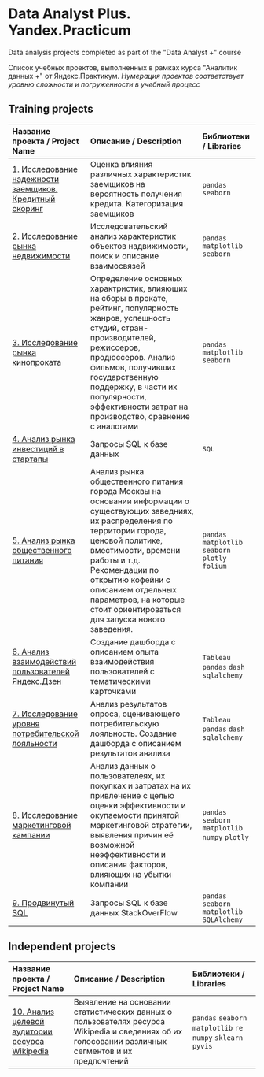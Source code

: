 # Data Analyst Plus. Yandex.Practicum

Data analysis projects completed as part of the "Data Analyst +" course

Список учебных проектов, выполненных в рамках курса "Аналитик данных +" от Яндекс.Практикум. *Нумерация проектов соответствует уровню сложности и погруженности в учебный процесс*

## Training projects

| Название проекта / Project Name     | Описание / Description                       | Библиотеки / Libraries                      |
| :---------------------------------- | :------------------------------------------- |:--------------------------------------------|
|[1. Исследование надежности заемщиков. Кредитный скоринг](https://github.com/shch-b/Practicum.Yandex_DA/tree/main/1%20%D0%9A%D1%80%D0%B5%D0%B4%D0%B8%D1%82%D0%BD%D1%8B%D0%B9%20%D1%81%D0%BA%D0%BE%D1%80%D0%B8%D0%BD%D0%B3) | Оценка влияния различных характеристик заемщиков на вероятность получения кредита. Категоризация заемщиков | `pandas` `seaborn` |
|[2. Исследование рынка недвижимости](https://github.com/shch-b/Practicum.Yandex_DA/tree/main/2%20Real%20estate%20market%20research)| Исследовательский анализ характеристик объектов надвижимости, поиск и описание взаимосвязей |`pandas` `matplotlib` `seaborn`|
|[3. Исследование рынка кинопроката](https://github.com/shch-b/Practicum.Yandex_DA/tree/main/3%20Film%20distribution%20market%20research)| Определение основных характристик, влияющих на сборы в прокате, рейтинг, популярность жанров, успешность студий, стран-производителей, режиссеров, продюссеров. Анализ фильмов, получивших государственную поддержку, в части их популярности, эффективности затрат на производство, сравнение с аналогами | `pandas` `matplotlib` `seaborn` |
|[4. Анализ рынка инвестиций в стартапы](https://github.com/shch-b/Practicum.Yandex_DA/tree/main/4%20Startup%20investment%20market) | Запросы SQL к базе данных | `SQL` |
|[5. Анализ рынка общественного питания](https://github.com/shch-b/Practicum.Yandex_DA/tree/main/5%20Catering%20market%20research) | Анализ рынка общественного питания города Москвы на основании информации о существующих заведниях, их распределения по территории города, ценовой политике, вместимости, времени работы и т.д. Рекомендации по открытию кофейни с описанием отдельных параметров, на которые стоит ориентироваться для запуска нового заведения. | `pandas` `matplotlib` `seaborn` `plotly` `folium` |
|[6. Анализ взаимодействий пользователей Яндекс.Дзен](https://github.com/shch-b/Practicum.Yandex_DA/tree/main/6%20Ya%20Dzen) | Создание дашборда с описанием опыта взаимодействия пользователей с тематическими карточками | `Tableau` `pandas` `dash` `sqlalchemy`|
|[7. Исследование уровня потребительской лояльности](https://github.com/shch-b/Practicum.Yandex_DA/tree/main/7%20NPS) | Анализ результатов опроса, оценивающего потребительскую лояльность. Создание дашборда с описанием результатов анализа| `Tableau` `pandas` `dash` `sqlalchemy`|
|[8. Исследование маркетинговой кампании](https://github.com/shch-b/Practicum.Yandex_DA/tree/main/8%20Marketing%20Campaign%20Research) | Анализ данных о пользователеях, их покупках и затратах на их привлечение с целью оценки эффективности и окупаемости принятой маркетинговой стратегии, выявления причин её возможной неэффективности и описания факторов, влияющих на убытки компании| `pandas` `seaborn` `matplotlib` `numpy` `plotly` |
|[9. Продвинутый SQL](https://github.com/shch-b/Practicum.Yandex_DA/tree/main/9%20StackOverFLow%20(Advanced%20SQL)) | Запросы SQL к базе данных StackOverFlow| `pandas` `seaborn` `matplotlib` `SQLAlchemy`|


## Independent projects

| Название проекта / Project Name     | Описание / Description                       | Библиотеки / Libraries                      |
| :---------------------------------- | :------------------------------------------- |:--------------------------------------------|
|[10. Анализ целевой аудитории ресурса Wikipedia](https://github.com/shch-b/Practicum.Yandex_DA/tree/main/10%20Wikipedia%20(workshop)) | Выявление на основании статистических данных о пользователях ресурса Wikipedia и сведениях об их голосовании различных сегментов и их предпочтений| `pandas` `seaborn` `matplotlib` `re` `numpy` `sklearn` `pyvis`|




